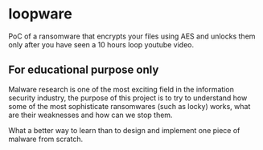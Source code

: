 # loopware
PoC of a ransomware that encrypts your files using AES and unlocks them only after you have seen a 10 hours loop youtube video.

## For educational purpose only

Malware research is one of the most exciting field in the information security industry, the purpose of this project is to try to understand how some of the most sophisticate ransomwares (such as locky) works, what are their weaknesses and how can we stop them.

What a better way to learn than to design and implement one piece of malware from scratch.